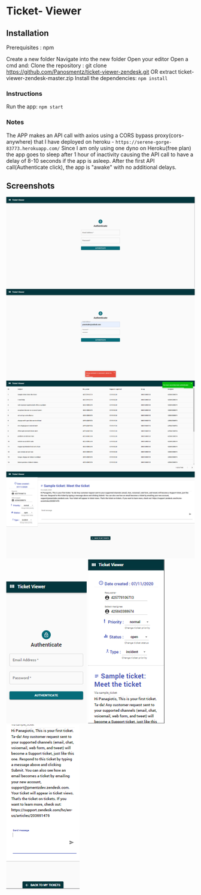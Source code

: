 # Ticket- Viewer

## Installation

Prerequisites : npm

Create a new folder
Navigate into the new folder
Open your editor
Open a cmd and:
Clone the repository : git clone https://github.com/Panosmentz/ticket-viewer-zendesk.git
OR extract ticket-viewer-zendesk-master.zip
Install the dependencies:
`npm install`

### Instructions

Run the app:
`npm start`

### Notes

The APP makes an API call with axios using a CORS bypass proxy(cors-anywhere) that I have deployed on heroku - `https://serene-gorge-83773.herokuapp.com/`
Since I am only using one dyno on Heroku(free plan) the app goes to sleep after 1 hour of inactivity causing the API call to have
a delay of 8-10 seconds if the app is asleep. After the first API call(Authenticate click), the app is "awake" with no additional delays.

## Screenshots

![LandingPage](https://github.com/Panosmentz/Projects-Screenshots/blob/master/ticket-viewer%20-%20screenshots/landingpage.PNG)
![LandingPageError](https://github.com/Panosmentz/Projects-Screenshots/blob/master/ticket-viewer%20-%20screenshots/landingpagerror.PNG)
![TicketsPage](https://github.com/Panosmentz/Projects-Screenshots/blob/master/ticket-viewer%20-%20screenshots/ticketspage.PNG)
![TicketInfoPage](https://github.com/Panosmentz/Projects-Screenshots/blob/master/ticket-viewer%20-%20screenshots/TicketInfoPage.PNG)
![ResponsiveLanding](https://github.com/Panosmentz/Projects-Screenshots/blob/master/ticket-viewer%20-%20screenshots/mobilelandingpage.PNG)
![ResponsiveTicketInfo1](https://github.com/Panosmentz/Projects-Screenshots/blob/master/ticket-viewer%20-%20screenshots/mobileticketinfo1.PNG)
![ResponsiveTicketInfo2](https://github.com/Panosmentz/Projects-Screenshots/blob/master/ticket-viewer%20-%20screenshots/mobileticketinfo2.PNG)
